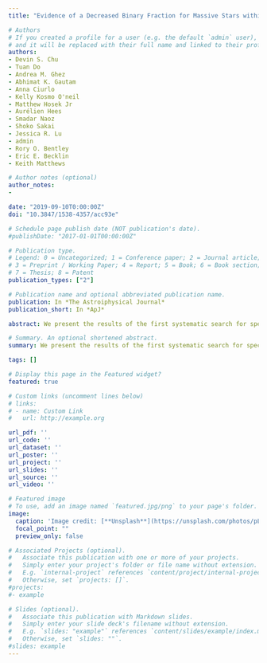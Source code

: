```yaml
---
title: "Evidence of a Decreased Binary Fraction for Massive Stars within 20 milliparsecs of the Supermassive Black Hole at the Galactic Center"

# Authors
# If you created a profile for a user (e.g. the default `admin` user), write the username (folder name) here 
# and it will be replaced with their full name and linked to their profile.
authors:
- Devin S. Chu
- Tuan Do
- Andrea M. Ghez
- Abhimat K. Gautam
- Anna Ciurlo
- Kelly Kosmo O'neil
- Matthew Hosek Jr
- Aurélien Hees
- Smadar Naoz
- Shoko Sakai
- Jessica R. Lu
- admin
- Rory O. Bentley
- Eric E. Becklin
- Keith Matthews

# Author notes (optional)
author_notes:
- 

date: "2019-09-10T0:00:00Z"
doi: "10.3847/1538-4357/acc93e"

# Schedule page publish date (NOT publication's date).
#publishDate: "2017-01-01T00:00:00Z"

# Publication type.
# Legend: 0 = Uncategorized; 1 = Conference paper; 2 = Journal article;
# 3 = Preprint / Working Paper; 4 = Report; 5 = Book; 6 = Book section;
# 7 = Thesis; 8 = Patent
publication_types: ["2"]

# Publication name and optional abbreviated publication name.
publication: In *The Astroiphysical Journal*
publication_short: In *ApJ*

abstract: We present the results of the first systematic search for spectroscopic binaries within the central 2 × 3 arcsec^2 around the supermassive black hole at the center of the Milky Way galaxy. This survey is based primarily on over a decade of adaptive optics-fed integral-field spectroscopy (R ∼ 4000), obtained as part of the Galactic Center Orbits Initiative at Keck Observatory, and it has a limiting K'-band magnitude of 15.8, which is at least 4 mag deeper than previous spectroscopic searches for binaries at larger radii within the central nuclear star cluster. From this primary data set, over 600 new radial velocities are extracted and reported, increasing by a factor of 3 the number of such measurements. We find no significant periodic signals in our sample of 28 stars, of which 16 are massive, young (main-sequence B) stars and 12 are low-mass, old (M and K giant) stars. Using Monte Carlo simulations, we derive upper limits on the intrinsic binary star fraction for the young star population at 47% (at 95% confidence) located ∼20 mpc from the black hole. The young star binary fraction is significantly lower than that observed in the field (70%). This result is consistent with a scenario in which the central supermassive black hole drives nearby stellar binaries to merge or be disrupted, and it may have important implications for the production of gravitational waves and hypervelocity stars.

# Summary. An optional shortened abstract.
summary: We present the results of the first systematic search for spectroscopic binaries within the central 2 × 3 arcsec^2 around the supermassive black hole at the center of the Milky Way galaxy. We find no significant periodic signals in our sample of 28 stars, of which 16 are massive, young (main-sequence B) stars and 12 are low-mass, old (M and K giant) stars. This result is consistent with a scenario in which the central supermassive black hole drives nearby stellar binaries to merge or be disrupted, and it may have important implications for the production of gravitational waves and hypervelocity stars. (See full abstract in the title link)

tags: []

# Display this page in the Featured widget?
featured: true

# Custom links (uncomment lines below)
# links:
# - name: Custom Link
#   url: http://example.org

url_pdf: ''
url_code: ''
url_dataset: ''
url_poster: ''
url_project: ''
url_slides: ''
url_source: ''
url_video: ''

# Featured image
# To use, add an image named `featured.jpg/png` to your page's folder. 
image:
  caption: 'Image credit: [**Unsplash**](https://unsplash.com/photos/pLCdAaMFLTE)'
  focal_point: ""
  preview_only: false

# Associated Projects (optional).
#   Associate this publication with one or more of your projects.
#   Simply enter your project's folder or file name without extension.
#   E.g. `internal-project` references `content/project/internal-project/index.md`.
#   Otherwise, set `projects: []`.
#projects:
#- example

# Slides (optional).
#   Associate this publication with Markdown slides.
#   Simply enter your slide deck's filename without extension.
#   E.g. `slides: "example"` references `content/slides/example/index.md`.
#   Otherwise, set `slides: ""`.
#slides: example
---
```



